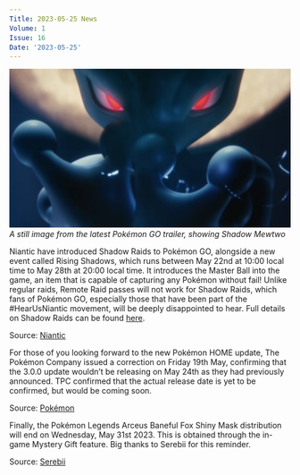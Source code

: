 ```yaml
---
Title: 2023-05-25 News
Volume: 1
Issue: 16
Date: '2023-05-25'
---
```



[![A still image from the latest Pokémon GO trailer, showing Shadow Mewtwo](/web/images/a-still-image-from-the-latest-pokemon-go-trailer-showing-shadow-mewtwo.jpeg)](/web/images/a-still-image-from-the-latest-pokemon-go-trailer-showing-shadow-mewtwo.jpeg)*A still image from the latest Pokémon GO trailer, showing Shadow Mewtwo*



Niantic have introduced Shadow Raids to Pokémon GO, alongside a new event called Rising Shadows, which runs between May 22nd at 10:00 local time to May 28th at 20:00 local time. It introduces the Master Ball into the game, an item that is capable of capturing any Pokémon without fail! Unlike regular raids, Remote Raid passes will not work for Shadow Raids, which fans of Pokémon GO, especially those that have been part of the #HearUsNiantic movement, will be deeply disappointed to hear. Full details on Shadow Raids can be found [here](https://pokemongolive.com/en/post/shadow-raids/).  

Source: [Niantic](https://pokemongolive.com/en/post/shadow-raids/)

For those of you looking forward to the new Pokémon HOME update, The Pokémon Company issued a correction on Friday 19th May, confirming that the 3.0.0 update wouldn’t be releasing on May 24th as they had previously announced. TPC confirmed that the actual release date is yet to be confirmed, but would be coming soon.

Source: [Pokémon](https://twitter.com/Pokemon/status/1659627758891433989)

Finally, the Pokémon Legends Arceus Baneful Fox Shiny Mask distribution will end on Wednesday, May 31st 2023. This is obtained through the in-game Mystery Gift feature. Big thanks to Serebii for this reminder.  

Source: [Serebii](https://twitter.com/SerebiiNet/status/1661115031847575594)